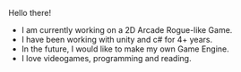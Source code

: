 Hello there!

- I am currently working on a 2D Arcade Rogue-like Game.
- I have been working with unity and c# for 4+ years.
- In the future, I would like to make my own Game Engine.
- I love videogames, programming and reading.

